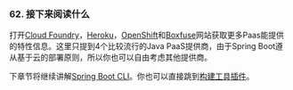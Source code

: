 ### 62. 接下来阅读什么

打开[Cloud Foundry](https://www.cloudfoundry.com/)，[Heroku](https://www.heroku.com/)，[OpenShift](https://www.openshift.com/)和[Boxfuse](https://boxfuse.com/)网站获取更多Paas能提供的特性信息。这里只提到4个比较流行的Java PaaS提供商，由于Spring Boot遵从基于云的部署原则，所以你也可以自由考虑其他提供商。

下章节将继续讲解[Spring Boot CLI](https://docs.spring.io/spring-boot/docs/2.0.0.RELEASE/reference/htmlsingle/#cli)。你也可以直接跳到[构建工具插件](https://docs.spring.io/spring-boot/docs/2.0.0.RELEASE/reference/htmlsingle/#build-tool-plugins)。
